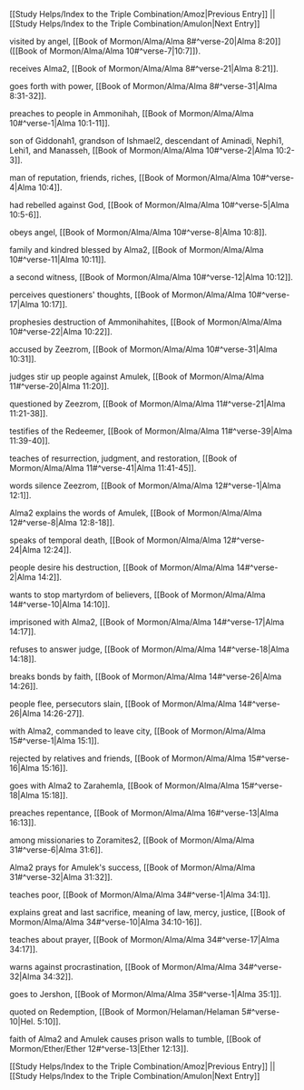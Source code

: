 [[Study Helps/Index to the Triple Combination/Amoz|Previous Entry]]  ||  [[Study Helps/Index to the Triple Combination/Amulon|Next Entry]]

 visited by angel, [[Book of Mormon/Alma/Alma 8#^verse-20|Alma 8:20]] ([[Book of Mormon/Alma/Alma 10#^verse-7|10:7]]).

 receives Alma2, [[Book of Mormon/Alma/Alma 8#^verse-21|Alma 8:21]].

 goes forth with power, [[Book of Mormon/Alma/Alma 8#^verse-31|Alma 8:31-32]].

 preaches to people in Ammonihah, [[Book of Mormon/Alma/Alma 10#^verse-1|Alma 10:1-11]].

 son of Giddonah1, grandson of Ishmael2, descendant of Aminadi, Nephi1, Lehi1, and Manasseh, [[Book of Mormon/Alma/Alma 10#^verse-2|Alma 10:2-3]].

 man of reputation, friends, riches, [[Book of Mormon/Alma/Alma 10#^verse-4|Alma 10:4]].

 had rebelled against God, [[Book of Mormon/Alma/Alma 10#^verse-5|Alma 10:5-6]].

 obeys angel, [[Book of Mormon/Alma/Alma 10#^verse-8|Alma 10:8]].

 family and kindred blessed by Alma2, [[Book of Mormon/Alma/Alma 10#^verse-11|Alma 10:11]].

 a second witness, [[Book of Mormon/Alma/Alma 10#^verse-12|Alma 10:12]].

 perceives questioners' thoughts, [[Book of Mormon/Alma/Alma 10#^verse-17|Alma 10:17]].

 prophesies destruction of Ammonihahites, [[Book of Mormon/Alma/Alma 10#^verse-22|Alma 10:22]].

 accused by Zeezrom, [[Book of Mormon/Alma/Alma 10#^verse-31|Alma 10:31]].

 judges stir up people against Amulek, [[Book of Mormon/Alma/Alma 11#^verse-20|Alma 11:20]].

 questioned by Zeezrom, [[Book of Mormon/Alma/Alma 11#^verse-21|Alma 11:21-38]].

 testifies of the Redeemer, [[Book of Mormon/Alma/Alma 11#^verse-39|Alma 11:39-40]].

 teaches of resurrection, judgment, and restoration, [[Book of Mormon/Alma/Alma 11#^verse-41|Alma 11:41-45]].

 words silence Zeezrom, [[Book of Mormon/Alma/Alma 12#^verse-1|Alma 12:1]].

 Alma2 explains the words of Amulek, [[Book of Mormon/Alma/Alma 12#^verse-8|Alma 12:8-18]].

 speaks of temporal death, [[Book of Mormon/Alma/Alma 12#^verse-24|Alma 12:24]].

 people desire his destruction, [[Book of Mormon/Alma/Alma 14#^verse-2|Alma 14:2]].

 wants to stop martyrdom of believers, [[Book of Mormon/Alma/Alma 14#^verse-10|Alma 14:10]].

 imprisoned with Alma2, [[Book of Mormon/Alma/Alma 14#^verse-17|Alma 14:17]].

 refuses to answer judge, [[Book of Mormon/Alma/Alma 14#^verse-18|Alma 14:18]].

 breaks bonds by faith, [[Book of Mormon/Alma/Alma 14#^verse-26|Alma 14:26]].

 people flee, persecutors slain, [[Book of Mormon/Alma/Alma 14#^verse-26|Alma 14:26-27]].

 with Alma2, commanded to leave city, [[Book of Mormon/Alma/Alma 15#^verse-1|Alma 15:1]].

 rejected by relatives and friends, [[Book of Mormon/Alma/Alma 15#^verse-16|Alma 15:16]].

 goes with Alma2 to Zarahemla, [[Book of Mormon/Alma/Alma 15#^verse-18|Alma 15:18]].

 preaches repentance, [[Book of Mormon/Alma/Alma 16#^verse-13|Alma 16:13]].

 among missionaries to Zoramites2, [[Book of Mormon/Alma/Alma 31#^verse-6|Alma 31:6]].

 Alma2 prays for Amulek's success, [[Book of Mormon/Alma/Alma 31#^verse-32|Alma 31:32]].

 teaches poor, [[Book of Mormon/Alma/Alma 34#^verse-1|Alma 34:1]].

 explains great and last sacrifice, meaning of law, mercy, justice, [[Book of Mormon/Alma/Alma 34#^verse-10|Alma 34:10-16]].

 teaches about prayer, [[Book of Mormon/Alma/Alma 34#^verse-17|Alma 34:17]].

 warns against procrastination, [[Book of Mormon/Alma/Alma 34#^verse-32|Alma 34:32]].

 goes to Jershon, [[Book of Mormon/Alma/Alma 35#^verse-1|Alma 35:1]].

 quoted on Redemption, [[Book of Mormon/Helaman/Helaman 5#^verse-10|Hel. 5:10]].

 faith of Alma2 and Amulek causes prison walls to tumble, [[Book of Mormon/Ether/Ether 12#^verse-13|Ether 12:13]].

[[Study Helps/Index to the Triple Combination/Amoz|Previous Entry]]  ||  [[Study Helps/Index to the Triple Combination/Amulon|Next Entry]]
